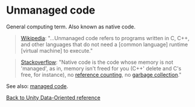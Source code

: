 # Unmanaged code 

General computing term. Also known as native code.

> [Wikipedia](https://en.wikipedia.org/wiki/Managed_code): "...Unmanaged code refers to programs written in C, C++, and other languages that do not need a [common language] runtime [virtual machine] to execute."

> [Stackoverflow](https://stackoverflow.com/questions/855756/difference-between-native-and-managed-code?answertab=votes#tab-top): "Native code is the code whose memory is not 'managed', as in, memory isn't freed for you (C++' delete and C's free, for instance), no [reference counting](https://en.wikipedia.org/wiki/Reference_counting), no [garbage collection](https://en.wikipedia.org/wiki/Garbage_collection_(computer_science))."

See also: [managed code](managed_code.md).

[Back to Unity Data-Oriented reference](reference.md)